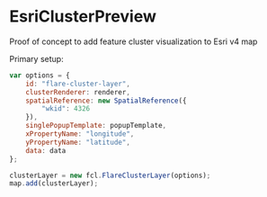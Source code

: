# EsriClusterPreview

Proof of concept to add feature cluster visualization to Esri v4 map

Primary setup:

```javascript
var options = {
    id: "flare-cluster-layer",
    clusterRenderer: renderer,
    spatialReference: new SpatialReference({
        "wkid": 4326
    }),
    singlePopupTemplate: popupTemplate,
    xPropertyName: "longitude",
    yPropertyName: "latitude",
    data: data
};

clusterLayer = new fcl.FlareClusterLayer(options);
map.add(clusterLayer);
```
